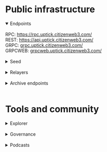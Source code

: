# Public infrastructure 

<details open>
  <summary>Endpoints</summary>
  <br>
  RPC: <a href="https://rpc.uptick.citizenweb3.com/">https://rpc.uptick.citizenweb3.com/</a><br>
  REST: <a href="https://api.uptick.citizenweb3.com/">https://api.uptick.citizenweb3.com/</a><br>
  GRPC: <a href="grpc.uptick.citizenweb3.com/">grpc.uptick.citizenweb3.com/</a><br>
  GRPCWEB: <a href="grpcweb.uptick.citizenweb3.com/">grpcweb.uptick.citizenweb3.com/</a>
</details>
<br>
<details>
  <summary>Seed</summary>
bddaa78825892bde04b5aa8f28b95a072a50eaf9@mainnet.seednode.citizenweb3.com:29656
</details>
<br>
<details>
  <summary>Relayers</summary>
</details>
<br>
<details>
  <summary>Archive endpoints</summary>
  RPC: <br>
  API: <br>
  GRPC: <br>
</details>
<br>

# Tools and community

<details>
  <summary>Explorer</summary>
  <a href="https://validatorinfo.com/networks">Validator Info</a><br>
</details>
<br>
<details>
  <summary>Governance</summary>
  <a href="https://uptick.explorers.guru/proposals">Voting History</a><br>
</details>
<br>
<details>
  <summary>Podcasts</summary>
  <a href="https://www.citizenweb3.com/brianxin">The Web3 Mindset, Adoption and Monopolies with Brian Xin</a><br>
</details>
